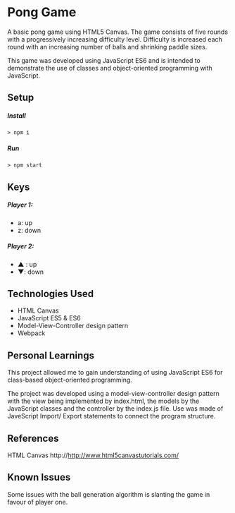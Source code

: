# Pong Game

A basic pong game using HTML5 Canvas. The game consists of five rounds with a progressively increasing difficulty level.  Difficulty is increased each round with an increasing number of balls and shrinking paddle sizes.

This game was developed using JavaScript ES6 and is intended to demonstrate the use of classes and object-oriented programming with JavaScript.

## Setup
##### Install
`> npm i`
##### Run
`> npm start`
## Keys

##### Player 1:
* a: up
* z: down
##### Player 2:
* ▲ : up
* ▼: down

## Technologies Used

- HTML Canvas
- JavaScript ES5 & ES6
- Model-View-Controller design pattern
- Webpack

## Personal Learnings

This project allowed me to gain understanding of using JavaScript ES6 for class-based object-oriented programming.

The project was developed using a model-view-controller design pattern with the view being implemented by index.html, the models by the JavaScript classes and the controller by the index.js file.  Use was made of JaveScript Import/ Export statements to connect the program structure. 

## References

HTML Canvas http://http://www.html5canvastutorials.com/

## Known Issues

Some issues with the ball generation algorithm is slanting the game in favour of player one.